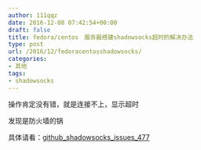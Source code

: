 ```yaml
---
author: 111qqz
date: 2016-12-08 07:42:54+00:00
draft: false
title: fedora/centos　服务器搭建shadowsocks超时的解决办法
type: post
url: /2016/12/fedoracentosshadowsocks/
categories:
- 其他
tags:
- shadowsocks
---
```


操作肯定没有错，就是连接不上，显示超时

发现是防火墙的锅

具体请看：[github_shadowsocks_issues_477](https://github.com/shadowsocks/shadowsocks/issues/133)
